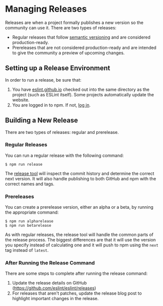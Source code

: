 # Managing Releases

Releases are when a project formally publishes a new version so the community can use it. There are two types of releases:

* Regular releases that follow [semantic versioning](http://semver.org/) and are considered production-ready.
* Prereleases that are not considered production-ready and are intended to give the community a preview of upcoming changes.

## Setting up a Release Environment

In order to run a release, be sure that:

1. You have [eslint.github.io](https://github.com/eslint/eslint.github.io) checked out into the same directory as the project (such as ESLint itself). Some projects automatically update the website.
1. You are logged in to npm. If not, [log in](https://docs.npmjs.com/cli/adduser).

## Building a New Release

There are two types of releases: regular and prerelease.

### Regular Releases

You can run a regular release with the following command:

```
$ npm run release
```

The [release tool](https://github.com/eslint/eslint-release) will inspect the commit history and determine the correct next version. It will also handle publishing to both GitHub and npm with the correct names and tags.

### Prereleases

You can create a prerelease version, either an alpha or a beta, by running the appropriate command:

```
$ npm run alpharelease
$ npm run betarelease
```

As with regular releases, the release tool will handle the common parts of the release process. The biggest differences are that it will use the version you specify instead of calculating one and it will push to npm using the `next` tag instead of `latest`.

### After Running the Release Command

There are some steps to complete after running the release command:

1. Update the release details on GitHub (https://github.com/eslint/eslint/releases)
1. For releases that aren't patches, update the release blog post to highlight important changes in the release.
